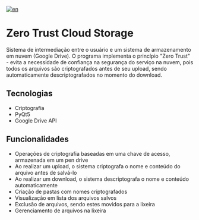 [![en](https://img.shields.io/badge/lang-en-red.svg)](https://github.com/allanwk/ZeroTrustCloudStorage/blob/master/README.md)

Zero Trust Cloud Storage
==================

Sistema de intermediação entre o usuário e um sistema de armazenamento em nuvem (Google Drive).
O programa implementa o princípio "Zero Trust" - evita a necessidade de confiança na segurança do
serviço na nuvem, pois todos os arquivos são criptografados antes de seu upload, sendo automaticamente
descriptografados no momento do download.

Tecnologias
------------

- Criptografia
- PyQt5
- Google Drive API

Funcionalidades
----------------------

- Operações de criptografia baseadas em uma chave de acesso, armazenada em um pen drive
- Ao realizar um upload, o sistema criptografa o nome e conteúdo do arquivo antes de salvá-lo
- Ao realizar um download, o sistema descriptografa o nome e conteúdo automaticamente
- Criação de pastas com nomes criptografados
- Visualização em lista dos arquivos salvos
- Exclusão de arquivos, sendo estes movidos para a lixeira
- Gerenciamento de arquivos na lixeira